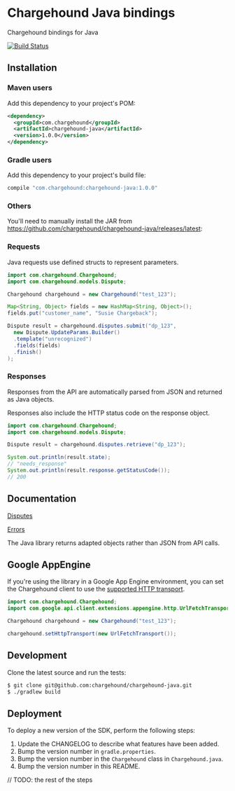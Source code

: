 # Chargehound Java bindings 
Chargehound bindings for Java

[![Build Status](https://travis-ci.org/chargehound/chargehound-java.svg?branch=master)](https://travis-ci.org/chargehound/chargehound-java)

## Installation

### Maven users

Add this dependency to your project's POM:

```xml
<dependency>
  <groupId>com.chargehound</groupId>
  <artifactId>chargehound-java</artifactId>
  <version>1.0.0</version>
</dependency>
```

### Gradle users

Add this dependency to your project's build file:

```groovy
compile "com.chargehound:chargehound-java:1.0.0"
```

### Others

You'll need to manually install the JAR from https://github.com/chargehound/chargehound-java/releases/latest:

### Requests

Java requests use defined structs to represent parameters.

```java
import com.chargehound.Chargehound;
import com.chargehound.models.Dispute;

Chargehound chargehound = new Chargehound("test_123");

Map<String, Object> fields = new HashMap<String, Object>();
fields.put("customer_name", "Susie Chargeback");

Dispute result = chargehound.disputes.submit("dp_123",
  new Dispute.UpdateParams.Builder()
  .template("unrecognized")
  .fields(fields)
  .finish()
);
```

### Responses

Responses from the API are automatically parsed from JSON and returned as Java objects.

Responses also include the HTTP status code on the response object.

```java
import com.chargehound.Chargehound;
import com.chargehound.models.Dispute;

Dispute result = chargehound.disputes.retrieve("dp_123");

System.out.println(result.state);
// "needs_response"
System.out.println(result.response.getStatusCode());
// 200
```

## Documentation

[Disputes](https://www.chargehound.com/docs/api/index.html?java#disputes)

[Errors](https://www.chargehound.com/docs/api/index.html?java#errors)

The Java library returns adapted objects rather than JSON from API calls.

## Google AppEngine

If you're using the library in a Google App Engine environment, you can set the Chargehound client to use the [supported HTTP transport](https://developers.google.com/api-client-library/java/google-http-java-client/app-engine#http_transport).

```java
import com.chargehound.Chargehound;
import com.google.api.client.extensions.appengine.http.UrlFetchTransport;

Chargehound chargehound = new Chargehound("test_123");

chargehound.setHttpTransport(new UrlFetchTransport());
```

## Development

Clone the latest source and run the tests:

```bash
$ git clone git@github.com:chargehound/chargehound-java.git
$ ./gradlew build
```

## Deployment

To deploy a new version of the SDK, perform the following steps:

 1. Update the CHANGELOG to describe what features have been added.
 2. Bump the version number in `gradle.properties`.
 3. Bump the version number in the `Chargehound` class in `Chargehound.java`.
 4. Bump the version number in this README.

 // TODO: the rest of the steps
